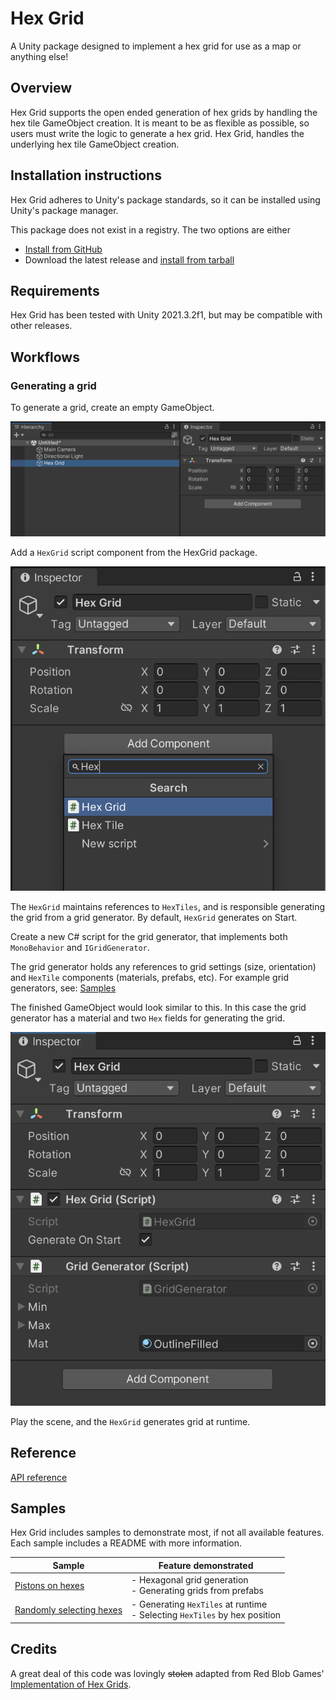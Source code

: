 # Hex Grid

A Unity package designed to implement a hex grid for use as a map or anything else!

## Overview

Hex Grid supports the open ended generation of hex grids by handling the hex tile GameObject creation. It is meant to be
as flexible as possible, so users must write the logic to generate a hex grid. Hex Grid, handles the underlying hex tile GameObject creation.

## Installation instructions

Hex Grid adheres to Unity's package standards, so it can be installed using Unity's package manager.

This package does not exist in a registry. The two options are either
* [Install from GitHub](https://docs.unity3d.com/Manual/upm-ui-giturl.html)
* Download the latest release and [install from tarball](https://docs.unity3d.com/Manual/upm-ui-tarball.html)

## Requirements

Hex Grid has been tested with Unity 2021.3.2f1, but may be compatible with other releases.

## Workflows

### Generating a grid

To generate a grid, create an empty GameObject.

![new hex grid object](https://github.com/MichaelJBradley/hex-grid-docs/blob/main/images/readme/workflow/new-hex-grid-gameobject.png?raw=true)

Add a `HexGrid` script component from the HexGrid package.

![add hex grid script](https://github.com/MichaelJBradley/hex-grid-docs/blob/main/images/readme/workflow/add-hex-grid-script.png?raw=true)

The `HexGrid` maintains references to `HexTiles`, and is responsible generating the grid from a grid generator. By
default, `HexGrid` generates on Start.

Create a new C# script for the grid generator, that implements both `MonoBehavior` and `IGridGenerator`.

The grid generator holds any references to grid settings (size, orientation) and `HexTile` components (materials, prefabs, etc). For example grid generators, see: [Samples](#samples)

The finished GameObject would look similar to this. In this case the grid generator has a material and two `Hex`
fields for generating the grid.

![completed hex grid](https://github.com/MichaelJBradley/hex-grid-docs/blob/main/images/readme/workflow/completed-hex-grid-gameobject.png?raw=true)

Play the scene, and the `HexGrid` generates grid at runtime.

## Reference

[API reference](https://michaeljbradley.github.io/hex-grid-docs/index.html)

## Samples

Hex Grid includes samples to demonstrate most, if not all available features. Each sample includes a README with more
information.

| Sample | Feature demonstrated |
| - | - |
| [Pistons on hexes](https://github.com/MichaelJBradley/hex-grid/tree/master/Samples%7E/PistonsOnHexes) | - Hexagonal grid generation<br> - Generating grids from prefabs |
| [Randomly selecting hexes](https://github.com/MichaelJBradley/hex-grid/tree/master/Samples%7E/RandomlySelectingHexes) | - Generating `HexTiles` at runtime<br> - Selecting `HexTiles` by hex position |

## Credits

A great deal of this code was lovingly ~~stolen~~ adapted from Red Blob Games'
[Implementation of Hex Grids](https://www.redblobgames.com/grids/hexagons/implementation.html).